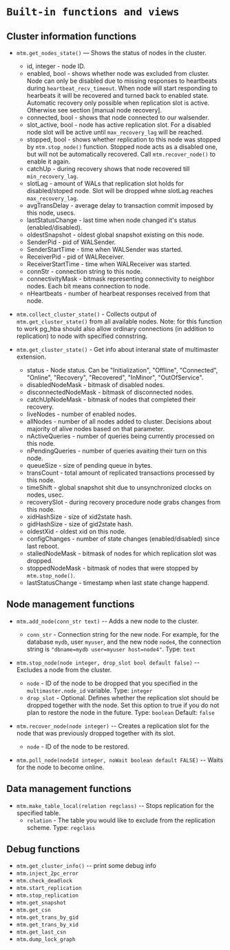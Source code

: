 # `Built-in functions and views`

## Cluster information functions

* `mtm.get_nodes_state()` — Shows the status of nodes in the cluster. 
    * id, integer - node ID.
    * enabled, bool - shows whether node was excluded from cluster. Node can only be disabled due to missing responses to heartbeats during `heartbeat_recv_timeout`. When node will start responding to hearbeats it will be recovered and turned back to enabled state. Automatic recovery only possible when replication slot is active. Otherwise see section [manual node recovery].
    * connected, bool - shows that node connected to our walsender.
    * slot_active, bool - node has active replication slot. For a disabled node slot will be active until `max_recovery_lag` will be reached.
    * stopped, bool - shows whether replication to this node was stopped by `mtm.stop_node()` function. Stopped node acts as a disabled one, but will not be automatically recovered. Call `mtm.recover_node()` to enable it again.
    * catchUp - during recovery shows that node recovered till `min_recovery_lag`.
    * slotLag - amount of WALs that replication slot holds for disabled/stoped node. Slot will be dropped whne slotLag reaches `max_recovery_lag`.
    * avgTransDelay - average delay to transaction commit imposed by this node, usecs.
    * lastStatusChange - last time when node changed it's status (enabled/disabled).
    * oldestSnapshot - oldest global snapshot existing on this node.
    * SenderPid - pid of WALSender.
    * SenderStartTime - time when WALSender was started.
    * ReceiverPid - pid of WALReceiver.
    * ReceiverStartTime - time when WALReceiver was started.
    * connStr - connection string to this node.
    * connectivityMask - bitmask representing connectivity to neighbor nodes. Each bit means connection to node.
    * nHeartbeats - number of hearbeat responses received from that node.

* `mtm.collect_cluster_state()` - Collects output of `mtm.get_cluster_state()` from all available nodes. Note: for this function to work pg_hba should also allow ordinary connections (in addition to replication) to node with specified connstring.

* `mtm.get_cluster_state()` - Get info about interanal state of multimaster extension. 
    * status - Node status. Can be "Initialization", "Offline", "Connected", "Online", "Recovery", "Recovered", "InMinor", "OutOfService".
    * disabledNodeMask - bitmask of disabled nodes.
    * disconnectedNodeMask - bitmask of disconnected nodes.
    * catchUpNodeMask - bitmask of nodes that completed their recovery.
    * liveNodes - number of enabled nodes.
    * allNodes - number of all nodes added to cluster. Decisions about majority of alive nodes based on that parameter.
    * nActiveQueries - number of queries being currently processed on this node.
    * nPendingQueries - number of queries avaiting their turn on this node.
    * queueSize - size of pending queue in bytes.
    * transCount - total amount of replicated transactions processed by this node.
    * timeShift - global snapshot shit due to unsynchronized clocks on nodes, usec.
    * recoverySlot - during recovery procedure node grabs changes from this node.
    * xidHashSize - size of xid2state hash.
    * gidHashSize - size of gid2state hash.
    * oldestXid - oldest xid on this node.
    * configChanges - number of state changes (enabled/disabled) since last reboot.
    * stalledNodeMask - bitmask of nodes for which replication slot was dropped.
    * stoppedNodeMask - bitmask of nodes that were stopped by `mtm.stop_node()`.
    * lastStatusChange - timestamp when last state change happend.


## Node management functions

* `mtm.add_node(conn_str text)` -- Adds a new node to the cluster.
    * `conn_str` - Connection string for the new node. For example, for the database `mydb`, user `myuser`, and the new node `node4`, the connection string is `"dbname=mydb user=myuser host=node4"`. Type: `text`


* `mtm.stop_node(node integer, drop_slot bool default false)` -- Excludes a node from the cluster.
    * `node` - ID of the node to be dropped that you specified in the `multimaster.node_id` variable. Type: `integer`
    * `drop_slot` - Optional. Defines whether the replication slot should be dropped together with the node. Set this option to true if you do not plan to restore the node in the future. Type: `boolean` Default: `false`


* `mtm.recover_node(node integer)` -- Creates a replication slot for the node that was previously dropped together with its slot.
    * `node` - ID of the node to be restored. 


* `mtm.poll_node(nodeId integer, noWait boolean default FALSE)` -- Waits for the node to become online.


## Data management functions

* `mtm.make_table_local(relation regclass)` -- Stops replication for the specified table.
    * `relation` - The table you would like to exclude from the replication scheme. Type: `regclass`

## Debug functions

* `mtm.get_cluster_info()` -- print some debug info
* `mtm.inject_2pc_error`
* `mtm.check_deadlock`
* `mtm.start_replication`
* `mtm.stop_replication`
* `mtm.get_snapshot`
* `mtm.get_csn`
* `mtm.get_trans_by_gid`
* `mtm.get_trans_by_xid`
* `mtm.get_last_csn`
* `mtm.dump_lock_graph`
